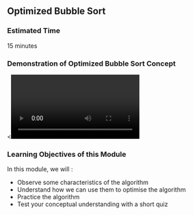 ## Optimized Bubble Sort
### Estimated Time
15 minutes

### Demonstration of Optimized Bubble Sort Concept
<<video>>

### Learning Objectives of this Module

In this module, we will :

   - Observe some characteristics of the algorithm
   - Understand how we can use them to optimise the algorithm
   - Practice the algorithm
   - Test your conceptual understanding with a short quiz


